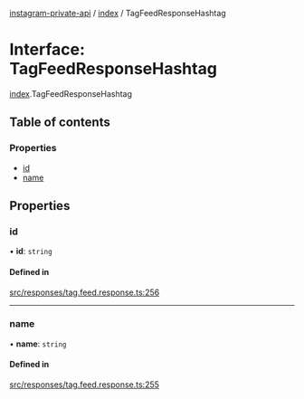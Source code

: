 [instagram-private-api](../../README.md) / [index](../../modules/index.md) / TagFeedResponseHashtag

# Interface: TagFeedResponseHashtag

[index](../../modules/index.md).TagFeedResponseHashtag

## Table of contents

### Properties

- [id](TagFeedResponseHashtag.md#id)
- [name](TagFeedResponseHashtag.md#name)

## Properties

### id

• **id**: `string`

#### Defined in

[src/responses/tag.feed.response.ts:256](https://github.com/Nerixyz/instagram-private-api/blob/0e0721c/src/responses/tag.feed.response.ts#L256)

___

### name

• **name**: `string`

#### Defined in

[src/responses/tag.feed.response.ts:255](https://github.com/Nerixyz/instagram-private-api/blob/0e0721c/src/responses/tag.feed.response.ts#L255)
